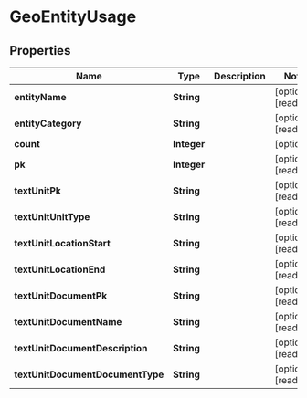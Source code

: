

# GeoEntityUsage


## Properties

| Name | Type | Description | Notes |
|------------ | ------------- | ------------- | -------------|
|**entityName** | **String** |  |  [optional] [readonly] |
|**entityCategory** | **String** |  |  [optional] [readonly] |
|**count** | **Integer** |  |  [optional] |
|**pk** | **Integer** |  |  [optional] [readonly] |
|**textUnitPk** | **String** |  |  [optional] [readonly] |
|**textUnitUnitType** | **String** |  |  [optional] [readonly] |
|**textUnitLocationStart** | **String** |  |  [optional] [readonly] |
|**textUnitLocationEnd** | **String** |  |  [optional] [readonly] |
|**textUnitDocumentPk** | **String** |  |  [optional] [readonly] |
|**textUnitDocumentName** | **String** |  |  [optional] [readonly] |
|**textUnitDocumentDescription** | **String** |  |  [optional] [readonly] |
|**textUnitDocumentDocumentType** | **String** |  |  [optional] [readonly] |



